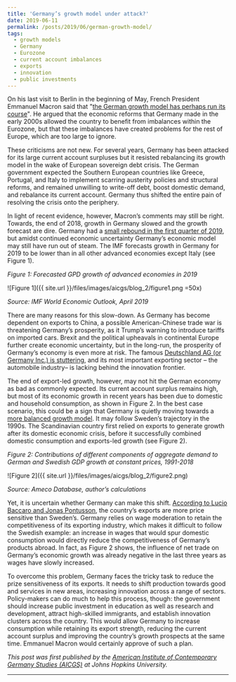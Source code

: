 ```yaml
---
title: 'Germany’s growth model under attack?'
date: 2019-06-11
permalink: /posts/2019/06/german-growth-model/
tags:
  - growth models
  - Germany
  - Eurozone
  - current account imbalances
  - exports
  - innovation
  - public investments
---
```


On his last visit to Berlin in the beginning of May, French President Emmanuel Macron said that "[the German growth model has perhaps run its course](https://www.nytimes.com/2019/05/07/opinion/macron-puts-germany-on-trial.html)". He argued that the economic reforms that Germany made in the early 2000s allowed the country to benefit from imbalances within the Eurozone, but that these imbalances have created problems for the rest of Europe, which are too large to ignore.

These criticisms are not new. For several years, Germany has been attacked for its large current account surpluses but it resisted rebalancing its growth model in the wake of European sovereign debt crisis. The German government expected the Southern European countries like Greece, Portugal, and Italy to implement scarring austerity policies and structural reforms, and remained unwilling to write-off debt, boost domestic demand, and rebalance its current account. Germany thus shifted the entire pain of resolving the crisis onto the periphery.

In light of recent evidence, however, Macron’s comments may still be right. Towards, the end of 2018, growth in Germany slowed and the growth forecast are dire. Germany had a [small rebound in the first quarter of 2019](https://www.ft.com/content/a5526164-76d6-11e9-bbad-7c18c0ea0201), but amidst continued economic uncertainty Germany’s economic model may still have run out of steam. The IMF forecasts growth in Germany for 2019 to be lower than in all other advanced economies except Italy (see Figure 1).

*Figure 1: Forecasted GPD growth of advanced economies in 2019*

![Figure 1]({{ site.url }}/files/images/aicgs/blog_2/figure1.png =50x)

*Source: IMF World Economic Outlook, April 2019*

There are many reasons for this slow-down. As Germany has become dependent on exports to China, a possible American-Chinese trade war is threatening Germany’s prosperity, as it Trump’s warning to introduce tariffs on imported cars. Brexit and the political upheavals in continental Europe further create economic uncertainty, but in the long-run, the prosperity of Germany’s economy is even more at risk. The famous [Deutschland AG (or Germany Inc.) is stuttering](https://www.ft.com/content/3ea5497c-6cdb-11e9-a9a5-351eeaef6d84), and its most important exporting sector – the automobile industry– is lacking behind the innovation frontier. 

The end of export-led growth, however, may not hit the German economy as bad as commonly expected. Its current account surplus remains high, but most of its economic growth in recent years has been due to domestic and household consumption, as shown in Figure 2. In the best case scenario, this could be a sign that Germany is quietly moving towards a [more balanced growth model](https://www.socialeurope.eu/germany-is-quietly-rebalancing-its-economy-but-this-will-not-fix-the-eurozones-flaws). It may follow Sweden’s trajectory in the 1990s. The Scandinavian country first relied on exports to generate growth after its domestic economic crisis, before it successfully combined domestic consumption and exports-led growth (see Figure 2).

*Figure 2: Contributions of different components of aggregate demand to German and Swedish GDP growth at constant prices, 1991-2018*

![Figure 2]({{ site.url }}/files/images/aicgs/blog_2/figure2.png)

*Source: Ameco Database, author’s calculations*

Yet, it is uncertain whether Germany can make this shift. [According to Lucio Baccaro and Jonas Pontusson](https://journals.sagepub.com/doi/abs/10.1177/0032329216638053?journalCode=pasa), the country’s exports are more price sensitive than Sweden’s. Germany relies on wage moderation to retain the competitiveness of its exporting industry, which makes it difficult to follow the Swedish example: an increase in wages that would spur domestic consumption would directly reduce the competitiveness of Germany’s products abroad. In fact, as Figure 2 shows, the influence of net trade on Germany’s economic growth was already negative in the last three years as wages have slowly increased.

To overcome this problem, Germany faces the tricky task to reduce the prize sensitiveness of its exports. It needs to shift production towards good and services in new areas, increasing innovation across a range of sectors. Policy-makers can do much to help this process, though: the government should increase public investment in education as well as research and development, attract high-skilled immigrants, and establish innovation clusters across the country. This would allow Germany to increase consumption while retaining its export strength, reducing the current account surplus and improving the country’s growth prospects at the same time. Emmanuel Macron would certainly approve of such a plan.


*This post was first published by the [American Institute of Contemporary Germany Studies (AICGS)](https://www.aicgs.org/2019/06/germanys-growth-model-under-attack/) at Johns Hopkins University.*

------
